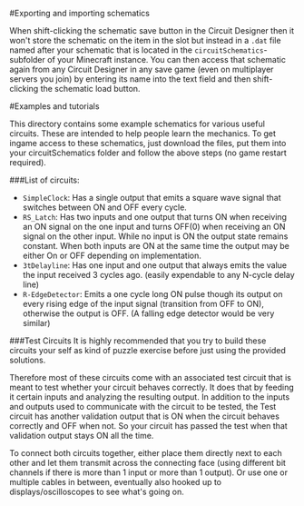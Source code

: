 #Exporting and importing schematics

When shift-clicking the schematic save button in the Circuit Designer then it won't store the schematic on the item in the slot but instead in a `.dat` file named after your schematic that is located in the `circuitSchematics`-subfolder of your Minecraft instance. You can then access that schematic again from any Circuit Designer in any save game (even on multiplayer servers you join) by entering its name into the text field and then shift-clicking the schematic load button.

#Examples and tutorials

This directory contains some example schematics for various useful circuits. These are intended to help people learn the mechanics.
To get ingame access to these schematics, just download the files, put them into your circuitSchematics folder and follow the above steps (no game restart required).

###List of circuits:
- `SimpleClock`: Has a single output that emits a square wave signal that switches between ON and OFF every cycle.
- `RS_Latch`: Has two inputs and one output that turns ON when receiving an ON signal on the one input and turns OFF(0) when receiving an ON signal on the other input. While no input is ON the output state remains constant. When both inputs are ON at the same time the output may be either On or OFF depending on implementation.
- `3tDelayline`: Has one input and one output that always emits the value the input received 3 cycles ago. (easily expendable to any N-cycle delay line)
- `R-EdgeDetector`: Emits a one cycle long ON pulse though its output on every rising edge of the input signal (transition from OFF to ON), otherwise the output is OFF. (A falling edge detector would be very similar)

###Test Circuits
It is highly recommended that you try to build these circuits your self as kind of puzzle exercise before just using the provided solutions.

Therefore most of these circuits come with an associated test circuit that is meant to test whether your circuit behaves correctly. It does that by feeding it certain inputs and analyzing the resulting output. In addition to the inputs and outputs used to communicate with the circuit to be tested, the Test circuit has another validation output that is ON when the circuit behaves correctly and OFF when not. So your circuit has passed the test when that validation output stays ON all the time.

To connect both circuits together, either place them directly next to each other and let them transmit across the connecting face (using different bit channels if there is more than 1 input or more than 1 output). Or use one or multiple cables in between, eventually also hooked up to displays/oscilloscopes to see what's going on.
